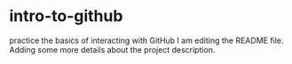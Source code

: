 # intro-to-github
practice the basics of interacting with GitHub
I am editing the README file. Adding some more details about the project description.
